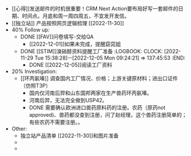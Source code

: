 - [[心得]]发送邮件的时机很重要！CRM Next Action要布局好写一套邮件的日期、时间点。月底和周一周四周五，不宜发开发信。
- [[独立站]] 产品按照网页逻辑梳理 [[2022-11-30]]
- 40% Follow up:
	- DONE [[FAV]]问卷填写-交给QA
		- [[2022-12-01]]如果未完成，提醒窈窕姐
	- DONE [[STIM]]溴硝醇资料提醒工厂准备
	  :LOGBOOK:
	  CLOCK: [2022-11-29 Tue 15:38:28]--[2022-12-05 Mon 09:24:21] =>  137:45:53
	  :END:
		- DONE [[2022-12-05]]阅读工厂资料
- 20% Investigation:
	- [[环丙氨嗪]] 调查国内工厂情况、价格；上游关键原材料；进出口证件（仿照T3P）
		- 国内仅河南后羿和山东国邦两家在生产兽药环丙氨嗪。
		- 河南后羿，无法完全做到USP42。
		- DONE 需要确认欧洲进口兽药原料药的注册。农药（原药not approved)、兽药都没查到注册，问了赵经理，这个兽药注册简单的；有些农药不需要注册。。
- Other:
	- 独立站产品清单 [[2022-11-30]]和图片准备
	-
	-